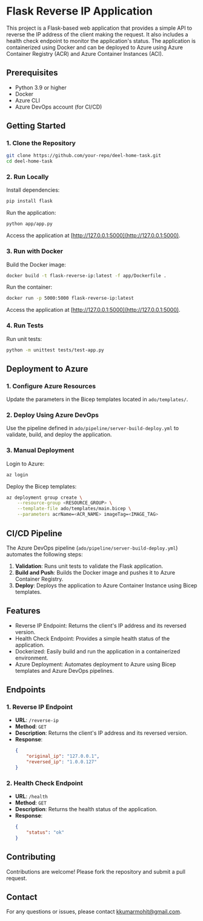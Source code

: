 # Flask Reverse IP Application
This project is a Flask-based web application that provides a simple API to reverse the IP address of the client making the request. It also includes a health check endpoint to monitor the application's status. The application is containerized using Docker and can be deployed to Azure using Azure Container Registry (ACR) and Azure Container Instances (ACI).

## Prerequisites

- Python 3.9 or higher
- Docker
- Azure CLI
- Azure DevOps account (for CI/CD)

## Getting Started

### 1. Clone the Repository

```bash
git clone https://github.com/your-repo/deel-home-task.git
cd deel-home-task
```

### 2. Run Locally

Install dependencies:

```bash
pip install flask
```

Run the application:

```bash
python app/app.py
```

Access the application at [http://127.0.0.1:5000](http://127.0.0.1:5000).

### 3. Run with Docker

Build the Docker image:

```bash
docker build -t flask-reverse-ip:latest -f app/Dockerfile .
```

Run the container:

```bash
docker run -p 5000:5000 flask-reverse-ip:latest
```

Access the application at [http://127.0.0.1:5000](http://127.0.0.1:5000).

### 4. Run Tests

Run unit tests:

```bash
python -m unittest tests/test-app.py
```

## Deployment to Azure

### 1. Configure Azure Resources

Update the parameters in the Bicep templates located in `ado/templates/`.

### 2. Deploy Using Azure DevOps

Use the pipeline defined in `ado/pipeline/server-build-deploy.yml` to validate, build, and deploy the application.

### 3. Manual Deployment

Login to Azure:

```bash
az login
```

Deploy the Bicep templates:

```bash
az deployment group create \
    --resource-group <RESOURCE_GROUP> \
    --template-file ado/templates/main.bicep \
    --parameters acrName=<ACR_NAME> imageTag=<IMAGE_TAG>
```

## CI/CD Pipeline

The Azure DevOps pipeline (`ado/pipeline/server-build-deploy.yml`) automates the following steps:

1. **Validation**: Runs unit tests to validate the Flask application.
2. **Build and Push**: Builds the Docker image and pushes it to Azure Container Registry.
3. **Deploy**: Deploys the application to Azure Container Instance using Bicep templates.

## Features

- Reverse IP Endpoint: Returns the client's IP address and its reversed version.
- Health Check Endpoint: Provides a simple health status of the application.
- Dockerized: Easily build and run the application in a containerized environment.
- Azure Deployment: Automates deployment to Azure using Bicep templates and Azure DevOps pipelines.

## Endpoints

### 1. Reverse IP Endpoint

- **URL**: `/reverse-ip`
- **Method**: `GET`
- **Description**: Returns the client's IP address and its reversed version.
- **Response**:
    ```json
    {
        "original_ip": "127.0.0.1",
        "reversed_ip": "1.0.0.127"
    }
    ```

### 2. Health Check Endpoint

- **URL**: `/health`
- **Method**: `GET`
- **Description**: Returns the health status of the application.
- **Response**:
    ```json
    {
        "status": "ok"
    }
    ```

## Contributing

Contributions are welcome! Please fork the repository and submit a pull request.

## Contact

For any questions or issues, please contact [kkumarmohit@gmail.com](kkumarmohit@gmail.com).